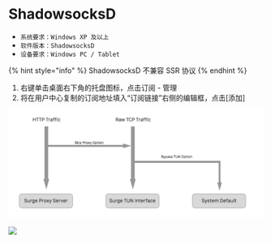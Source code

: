 # ShadowsocksD

* `系统要求：Windows XP 及以上`
* `软件版本：ShadowsocksD`
* `设备要求：Windows PC / Tablet`

{% hint style="info" %}
ShadowsocksD 不兼容 SSR 协议
{% endhint %}

1. 右键单击桌面右下角的托盘图标，点击订阅 - 管理
2. 将在用户中心复制的订阅地址填入“订阅链接”右侧的编辑框，点击\[添加\]



![](../../.gitbook/assets/image%20%2823%29.png)

![](../../.gitbook/assets/image%20%283%29.png)



